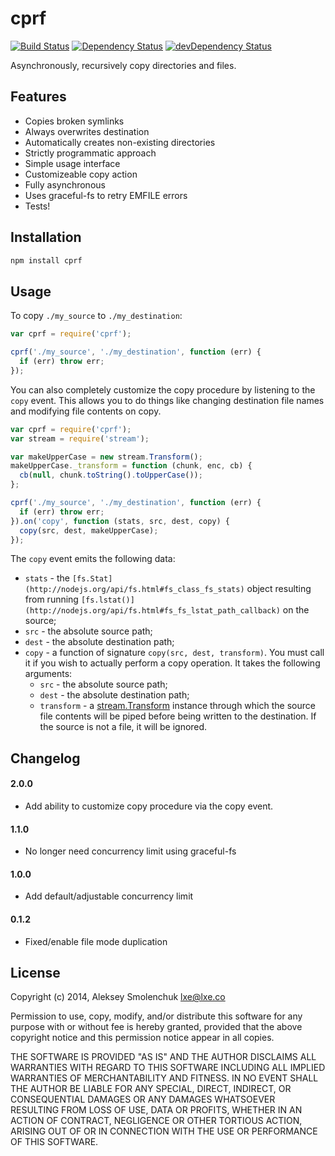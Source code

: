 # cprf

[![Build Status](https://travis-ci.org/lxe/cprf.svg)](https://travis-ci.org/lxe/cprf)
[![Dependency Status](https://david-dm.org/lxe/cprf.svg?theme=shields.io)](https://david-dm.org/lxe/cprf)
[![devDependency Status](https://david-dm.org/lxe/cprf/dev-status.svg?theme=shields.io)](https://david-dm.org/lxe/cprf#info=devDependencies)

Asynchronously, recursively copy directories and files.

## Features

 - Copies broken symlinks
 - Always overwrites destination
 - Automatically creates non-existing directories
 - Strictly programmatic approach
 - Simple usage interface
 - Customizeable copy action
 - Fully asynchronous
 - Uses graceful-fs to retry EMFILE errors
 - Tests!

## Installation

```javascript
npm install cprf
```

## Usage

To copy `./my_source` to `./my_destination`:

```javascript
var cprf = require('cprf');

cprf('./my_source', './my_destination', function (err) {
  if (err) throw err;
});
```

You can also completely customize the copy procedure by listening to the `copy` event. This allows you to do things like changing destination file names and modifying file contents on copy.

```javascript
var cprf = require('cprf');
var stream = require('stream');

var makeUpperCase = new stream.Transform();
makeUpperCase._transform = function (chunk, enc, cb) {
  cb(null, chunk.toString().toUpperCase());
};

cprf('./my_source', './my_destination', function (err) {
  if (err) throw err;
}).on('copy', function (stats, src, dest, copy) {
  copy(src, dest, makeUpperCase);
});
```

The `copy` event emits the following data:

 - `stats` - the `[fs.Stat](http://nodejs.org/api/fs.html#fs_class_fs_stats)` object resulting from running `[fs.lstat()](http://nodejs.org/api/fs.html#fs_fs_lstat_path_callback)` on the source;
 - `src` - the absolute source path;
 - `dest` - the absolute destination path;
 - `copy` - a function of signature `copy(src, dest, transform)`. You must call it if you wish to actually perform a copy operation. It takes the following arguments:
   - `src` - the absolute source path;
   - `dest` - the absolute destination path;
   - `transform` - a [stream.Transform](http://nodejs.org/api/stream.html#stream_class_stream_transform) instance through which the source file contents will be piped before being written to the destination. If the source is not a file, it will be ignored.

## Changelog

#### 2.0.0

 - Add ability to customize copy procedure via the copy event.

#### 1.1.0

 - No longer need concurrency limit using graceful-fs

#### 1.0.0

 - Add default/adjustable concurrency limit

#### 0.1.2

 - Fixed/enable file mode duplication

## License

Copyright (c) 2014, Aleksey Smolenchuk <lxe@lxe.co>

Permission to use, copy, modify, and/or distribute this software for any purpose with or without fee is hereby granted, provided that the above copyright notice and this permission notice appear in all copies.

THE SOFTWARE IS PROVIDED "AS IS" AND THE AUTHOR DISCLAIMS ALL WARRANTIES WITH REGARD TO THIS SOFTWARE INCLUDING ALL IMPLIED WARRANTIES OF MERCHANTABILITY AND FITNESS. IN NO EVENT SHALL THE AUTHOR BE LIABLE FOR ANY SPECIAL, DIRECT, INDIRECT, OR CONSEQUENTIAL DAMAGES OR ANY DAMAGES WHATSOEVER RESULTING FROM LOSS OF USE, DATA OR PROFITS, WHETHER IN AN ACTION OF CONTRACT, NEGLIGENCE OR OTHER TORTIOUS ACTION, ARISING OUT OF OR IN CONNECTION WITH THE USE OR PERFORMANCE OF
THIS SOFTWARE.
